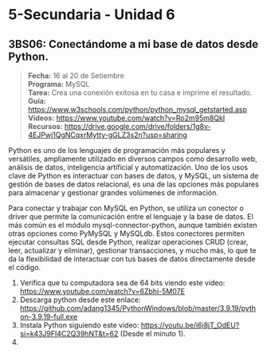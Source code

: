 # 5-Secundaria - Unidad 6

<div class="currentTheme">

## 3BS06: Conectándome a mi base de datos desde Python.

> <i class="bi bi-calendar"></i> **Fecha:** 16 al 20 de Setiembre<br><i class="bi bi-laptop"></i> **Programa:** MySQL<br><i class="bi bi-clipboard-check"></i> **Tarea:** Crea una conexión exitosa en tu casa e imprime el resultado.<br> <i class="bi bi-card-checklist"></i> **Guía:** https://www.w3schools.com/python/python_mysql_getstarted.asp<br><i class="bi bi-youtube txt-red"></i> **Videos:** https://www.youtube.com/watch?v=Ro2m95m8QkI<br><i class="bi bi-files"></i> **Recursos:** https://drive.google.com/drive/folders/1g8v-4EJPwj1QgNCqxrMytty-gGLZ3s2n?usp=sharing

Python es uno de los lenguajes de programación más populares y versátiles, ampliamente utilizado en diversos campos como desarrollo web, análisis de datos, inteligencia artificial y automatización. Uno de los usos clave de Python es interactuar con bases de datos, y MySQL, un sistema de gestión de bases de datos relacional, es una de las opciones más populares para almacenar y gestionar grandes volúmenes de información.

Para conectar y trabajar con MySQL en Python, se utiliza un conector o driver que permite la comunicación entre el lenguaje y la base de datos. El más común es el módulo mysql-connector-python, aunque también existen otras opciones como PyMySQL y MySQLdb. Estos conectores permiten ejecutar consultas SQL desde Python, realizar operaciones CRUD (crear, leer, actualizar y eliminar), gestionar transacciones, y mucho más, lo que te da la flexibilidad de interactuar con tus bases de datos directamente desde el código.

</div>


1. Verifica que tu computadora sea de 64 bits viendo este video: https://www.youtube.com/watch?v=6Zbhi-5M07E 
2. Descarga python desde este enlace: https://github.com/adang1345/PythonWindows/blob/master/3.9.19/python-3.9.19-full.exe
3. Instala Python siguiendo este video: https://youtu.be/i6j8jT_OdEU?si=k43J9FI4C2Q39hNT&t=62 (Desde el minuto 1).
4. 